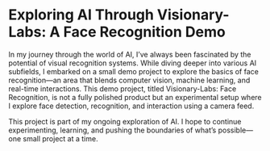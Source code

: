 # Exploring AI Through Visionary-Labs: A Face Recognition Demo

In my journey through the world of AI, I’ve always been fascinated by the potential of visual recognition systems. While diving deeper into various AI subfields, I embarked on a small demo project to explore the basics of face recognition—an area that blends computer vision, machine learning, and real-time interactions. This demo project, titled Visionary-Labs: Face Recognition, is not a fully polished product but an experimental setup where I explore face detection, recognition, and interaction using a camera feed.

This project is part of my ongoing exploration of AI. I hope to continue experimenting, learning, and pushing the boundaries of what’s possible—one small project at a time.